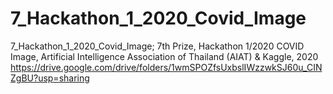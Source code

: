 # 7_Hackathon_1_2020_Covid_Image
7_Hackathon_1_2020_Covid_Image; 7th Prize, Hackathon 1/2020 COVID Image, Artificial Intelligence Association of Thailand (AIAT) & Kaggle, 2020
https://drive.google.com/drive/folders/1wmSPOZfsUxbslIWzzwkSJ60u_CINZgBU?usp=sharing

